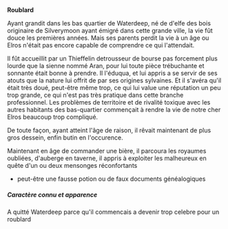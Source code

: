 **Roublard**

Ayant grandit dans les bas quartier de Waterdeep, né de d'elfe des bois originaire de Silverymoon ayant émigré dans cette grande ville, la vie fût douce les premières années. Mais ses parents perdit la vie à un âge ou Elros n'était pas encore capable de comprendre ce qui l'attendait.

Il fût accueillit par un Thieffelin detrousseur de bourse pas forcement plus lourde que la sienne nommé Aran, pour lui toute pièce trébuchante et sonnante était bonne à prendre. Il l'éduqua, et lui appris a se servir de ses atouts que la nature lui offrit de par ses origines sylvaines. Et il s'avéra qu'il était très doué, peut-être même trop, ce qui lui value une réputation un peu trop grande, ce qui n'est pas très pratique dans cette branche professionnel. Les problèmes de territoire et de rivalité toxique avec les autres habitants des bas-quartier commençait à rendre la vie de notre cher Elros beaucoup trop compliqué.

De toute façon, ayant atteint l'âge de raison, il rêvait maintenant de plus gros dessein, enfin butin en l'occurence.

Maintenant en âge de commander une bière, il parcoura les royaumes oubliées, d'auberge en taverne, il appris à exploiter les malheureux en quête d'un ou deux mensonges réconfortants 

- peut-être une fausse potion ou de faux documents généalogiques

##### Caractère connu et apparence

A quitté Waterdeep parce qu'il commencais a devenir trop celebre pour un roublard